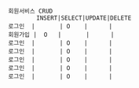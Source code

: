     회원서비스 CRUD  
            INSERT|SELECT|UPDATE|DELETE
    로그인  |       | O    |      |
    회원가입 |  O   |       |      |
    로그인  |       | O    |      |
    로그인  |       | O    |      |
    로그인  |       | O    |      |
    로그인  |       | O    |      |
    로그인  |       | O    |      |
